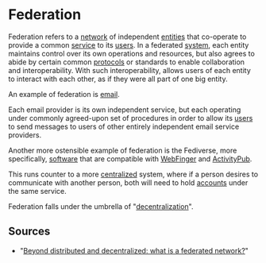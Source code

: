 # Federation

Federation refers to a [network](/docs/glossary/network) of independent [entities](/docs/glossary/entity) that co-operate to provide a common [service](/docs/tech/glossary/service) to its [users](/docs/glossary/user). In a federated [system](/docs/glossary/system), each entity maintains control over its own operations and resources, but also agrees to abide by certain common [protocols](/docs/glossary/protocol) or standards to enable collaboration and interoperability. With such interoperability, allows users of each entity to interact with each other, as if they were all part of one big entity.

An example of federation is [email](/docs/glossary/email).

Each email provider is its own independent service, but each operating under commonly agreed-upon set of procedures in order to allow its [users](/docs/glossary/user) to send messages to users of other entirely independent email service providers.

Another more ostensible example of federation is the Fediverse, more specifically, [software](/docs/glossary/software) that are compatible with [WebFinger](https://webfinger.net/#target=_blank) and [ActivityPub](https://en.wikipedia.org/wiki/ActivityPub#target=_blank).

This runs counter to a more [centralized](/docs/glossary/centralization) system, where if a person desires to communicate with another person, both will need to hold [accounts](/docs/glossary/account) under the same service.

Federation falls under the umbrella of "[decentralization](/docs/glossary/decentralization)".

## Sources

* "[Beyond distributed and decentralized: what is a federated network?](https://networkcultures.org/unlikeus/resources/articles/what-is-a-federated-network/)"